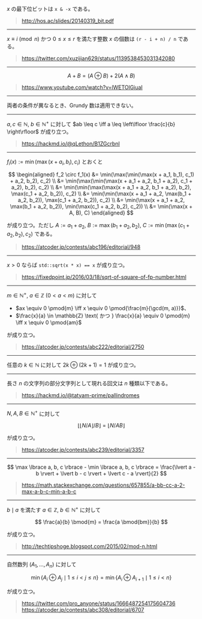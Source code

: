 $x$ の最下位ビットは `x & -x` である。

> http://hos.ac/slides/20140319_bit.pdf

---

$x \equiv i \pmod{n}$ かつ $0 \leq x \leq r$ を満たす整数 $x$ の個数は `(r - i + n) / n` である。

> https://twitter.com/xuzijian629/status/1139538453031342080

---

$$
  A + B = (A \oplus B) + 2(A \wedge B)
$$

> https://www.youtube.com/watch?v=lWETOlGiuaI

---

両者の条件が異なるとき、Grundy 数は適用できない。

---

$a, c \in \mathbb{N},\ b \in \mathbb{N}^+$ に対して $ab \leq c \iff a \leq \left\lfloor \frac{c}{b} \right\rfloor$ が成り立つ。

> https://hackmd.io/@qLethon/B1ZGcrbnI

---

$f_i(x) \mathrel{:=} \min(\max(x + a_i, b_i), c_i)$ とおくと

$$
  \begin{aligned}
    f_2 \circ f_1(x)
    &= \min(\max(\min(\max(x + a_1, b_1), c_1) + a_2, b_2), c_2) \\
    &= \min(\max(\min(\max(x + a_1 + a_2, b_1 + a_2), c_1 + a_2), b_2), c_2) \\
    &= \min(\min(\max(\max(x + a_1 + a_2, b_1 + a_2), b_2), \max(c_1 + a_2, b_2)), c_2) \\
    &= \min(\min(\max(x + a_1 + a_2, \max(b_1 + a_2, b_2)), \max(c_1 + a_2, b_2)), c_2) \\
    &= \min(\max(x + a_1 + a_2, \max(b_1 + a_2, b_2)), \min(\max(c_1 + a_2, b_2), c_2)) \\
    &= \min(\max(x + A, B), C)
  \end{aligned}
$$

が成り立つ。ただし $A \mathrel{:=} a_1 + a_2,\ B \mathrel{:=} \max(b_1 + a_2, b_2),\ C \mathrel{:=} \min(\max(c_1 + a_2, b_2), c_2)$ である。

> https://atcoder.jp/contests/abc196/editorial/948

---

$x > 0$ ならば `std::sqrt(x * x) == x` が成り立つ。

> https://fixedpoint.jp/2016/03/18/sqrt-of-square-of-fp-number.html

---

$m \in \mathbb{N}^+,\ a \in \mathbb{Z}$ ($0 < a < m$) に対して

- $ax \equiv 0 \pmod{m} \iff x \equiv 0 \pmod{\frac{m}{\gcd(m, a)}}$、
- $\frac{x}{a} \in \mathbb{Z} \text{ かつ } \frac{x}{a} \equiv 0 \pmod{m} \iff x \equiv 0 \pmod{am}$

が成り立つ。

> https://atcoder.jp/contests/abc222/editorial/2750

---

任意の $k \in \mathbb{N}$ に対して $2k \oplus (2k + 1) = 1$ が成り立つ。

---

長さ $n$ の文字列の部分文字列として現れる回文は $n$ 種類以下である。

> https://hackmd.io/@tatyam-prime/pallindromes

---

$N, A, B \in \mathbb{N}^+$ に対して

$$
  \lfloor {\lfloor N / A \rfloor} / B \rfloor = \lfloor N / AB \rfloor
$$

が成り立つ。

> https://atcoder.jp/contests/abc239/editorial/3357

---

$$
  \max \lbrace a, b, c \rbrace - \min \lbrace a, b, c \rbrace = \frac{\lvert a - b \rvert + \lvert b - c \rvert + \lvert c - a \rvert}{2}
$$

> https://math.stackexchange.com/questions/657855/a-bb-cc-a-2-max-a-b-c-min-a-b-c

---

$b \mid a$ を満たす $a \in \mathbb{Z},\ b \in \mathbb{N}^+$ に対して

$$
  \frac{a}{b} \bmod{m} = \frac{a \bmod{bm}}{b}
$$

が成り立つ。

> http://techtipshoge.blogspot.com/2015/02/mod-n.html

---

自然数列 $(A_1, \ldots, A_n)$ に対して

$$
  \min \lbrace A_i \oplus A_j \mid 1 \leq i < j \leq n \rbrace = \min \lbrace A_i \oplus A_{i + 1} \mid 1 \leq i < n \rbrace
$$

が成り立つ。

> https://twitter.com/pro_anyone/status/1666487254175604736
> https://atcoder.jp/contests/abc308/editorial/6707
